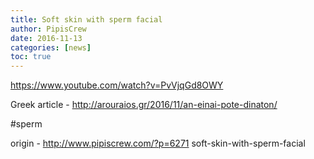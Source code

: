 ```yaml
---
title: Soft skin with sperm facial
author: PipisCrew
date: 2016-11-13
categories: [news]
toc: true
---
```


https://www.youtube.com/watch?v=PvVjqGd8OWY

Greek article - http://arouraios.gr/2016/11/an-einai-pote-dinaton/

#sperm

origin - http://www.pipiscrew.com/?p=6271 soft-skin-with-sperm-facial